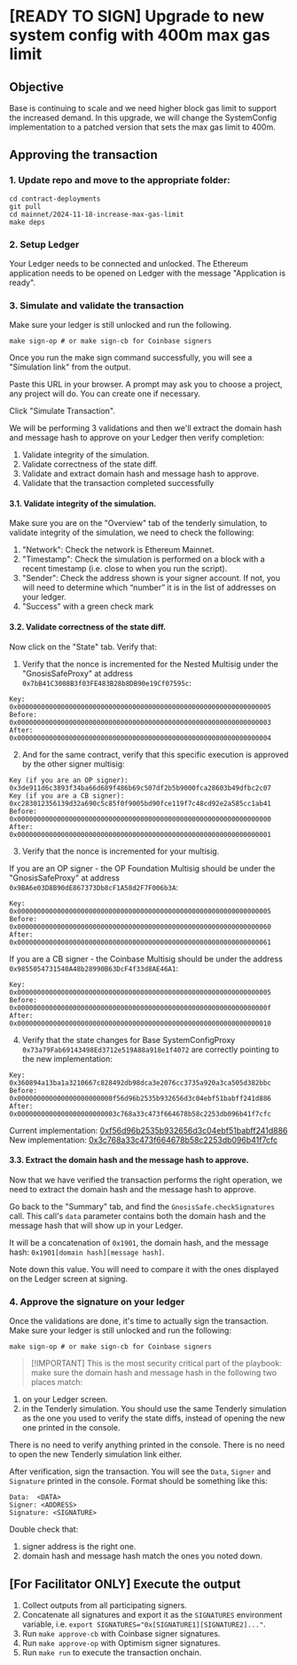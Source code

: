 # [READY TO SIGN] Upgrade to new system config with 400m max gas limit

## Objective

Base is continuing to scale and we need higher block gas limit to support the increased demand. In this upgrade, we will change the SystemConfig implementation to a patched version
that sets the max gas limit to 400m.

## Approving the transaction

### 1. Update repo and move to the appropriate folder:

```
cd contract-deployments
git pull
cd mainnet/2024-11-18-increase-max-gas-limit
make deps
```

### 2. Setup Ledger

Your Ledger needs to be connected and unlocked. The Ethereum
application needs to be opened on Ledger with the message "Application
is ready".

### 3. Simulate and validate the transaction

Make sure your ledger is still unlocked and run the following.

``` shell
make sign-op # or make sign-cb for Coinbase signers
```

Once you run the make sign command successfully, you will see a "Simulation link" from the output.

Paste this URL in your browser. A prompt may ask you to choose a
project, any project will do. You can create one if necessary.

Click "Simulate Transaction".

We will be performing 3 validations and then we'll extract the domain hash and
message hash to approve on your Ledger then verify completion:

1. Validate integrity of the simulation.
2. Validate correctness of the state diff.
3. Validate and extract domain hash and message hash to approve.
4. Validate that the transaction completed successfully

#### 3.1. Validate integrity of the simulation.

Make sure you are on the "Overview" tab of the tenderly simulation, to
validate integrity of the simulation, we need to check the following:

1. "Network": Check the network is Ethereum Mainnet.
2. "Timestamp": Check the simulation is performed on a block with a
   recent timestamp (i.e. close to when you run the script).
3. "Sender": Check the address shown is your signer account. If not,
   you will need to determine which “number” it is in the list of
   addresses on your ledger.
4. "Success" with a green check mark 

#### 3.2. Validate correctness of the state diff.

Now click on the "State" tab. Verify that:

1. Verify that the nonce is incremented for the Nested Multisig under the "GnosisSafeProxy" at address `0x7bB41C3008B3f03FE483B28b8DB90e19Cf07595c`:

```
Key: 0x0000000000000000000000000000000000000000000000000000000000000005
Before: 0x0000000000000000000000000000000000000000000000000000000000000003
After: 0x0000000000000000000000000000000000000000000000000000000000000004
```

2. And for the same contract, verify that this specific execution is approved by the other signer multisig:

```
Key (if you are an OP signer): 0x3de911d6c3893f34ba66d689f486b69c507df2b5b9000fca28603b49dfbc2c07
Key (if you are a CB signer): 0xc283012356139d32a690c5c85f0f9005bd90fce119f7c48cd92e2a585cc1ab41
Before: 0x0000000000000000000000000000000000000000000000000000000000000000
After: 0x0000000000000000000000000000000000000000000000000000000000000001
```

3. Verify that the nonce is incremented for your multisig.

If you are an OP signer - the OP Foundation Multisig should be under the "GnosisSafeProxy" at address `0x9BA6e03D8B90dE867373Db8cF1A58d2F7F006b3A`:

```
Key: 0x0000000000000000000000000000000000000000000000000000000000000005
Before: 0x0000000000000000000000000000000000000000000000000000000000000060
After: 0x0000000000000000000000000000000000000000000000000000000000000061
```

If you are a CB signer - the Coinbase Multisig should be under the address `0x9855054731540A48b28990B63DcF4f33d8AE46A1`:

```
Key: 0x0000000000000000000000000000000000000000000000000000000000000005
Before: 0x000000000000000000000000000000000000000000000000000000000000000f
After: 0x0000000000000000000000000000000000000000000000000000000000000010
```

4. Verify that the state changes for Base SystemConfigProxy `0x73a79Fab69143498Ed3712e519A88a918e1f4072` are correctly pointing to the new implementation:

```
Key: 0x360894a13ba1a3210667c828492db98dca3e2076cc3735a920a3ca505d382bbc
Before: 0x000000000000000000000000f56d96b2535b932656d3c04ebf51babff241d886
After: 0x0000000000000000000000003c768a33c473f664678b58c2253db096b41f7cfc
```

Current implementation: [0xf56d96b2535b932656d3c04ebf51babff241d886](https://etherscan.io/address/0xf56d96b2535b932656d3c04ebf51babff241d886#code)
New implementation: [0x3c768a33c473f664678b58c2253db096b41f7cfc](https://etherscan.io/address/0x3c768a33c473f664678b58c2253db096b41f7cfc#code)


#### 3.3. Extract the domain hash and the message hash to approve.

Now that we have verified the transaction performs the right
operation, we need to extract the domain hash and the message hash to
approve.

Go back to the "Summary" tab, and find the
`GnosisSafe.checkSignatures` call. This call's `data` parameter
contains both the domain hash and the message hash that will show up
in your Ledger.

It will be a concatenation of `0x1901`, the domain hash, and the
message hash: `0x1901[domain hash][message hash]`.

Note down this value. You will need to compare it with the ones
displayed on the Ledger screen at signing.

### 4. Approve the signature on your ledger

Once the validations are done, it's time to actually sign the
transaction. Make sure your ledger is still unlocked and run the
following:

``` shell
make sign-op # or make sign-cb for Coinbase signers
```

> [!IMPORTANT] This is the most security critical part of the
> playbook: make sure the domain hash and message hash in the
> following two places match:

1. on your Ledger screen.
2. in the Tenderly simulation. You should use the same Tenderly
   simulation as the one you used to verify the state diffs, instead
   of opening the new one printed in the console.

There is no need to verify anything printed in the console. There is
no need to open the new Tenderly simulation link either.

After verification, sign the transaction. You will see the `Data`,
`Signer` and `Signature` printed in the console. Format should be
something like this:

```
Data:  <DATA>
Signer: <ADDRESS>
Signature: <SIGNATURE>
```

Double check that:
1. signer address is the right one.
2. domain hash and message hash match the ones you noted down.

## [For Facilitator ONLY] Execute the output

1. Collect outputs from all participating signers.
2. Concatenate all signatures and export it as the `SIGNATURES`
   environment variable, i.e. `export
   SIGNATURES="0x[SIGNATURE1][SIGNATURE2]..."`.
3. Run `make approve-cb` with Coinbase signer signatures.
4. Run `make approve-op` with Optimism signer signatures.
5. Run `make run` to execute the transaction onchain.
